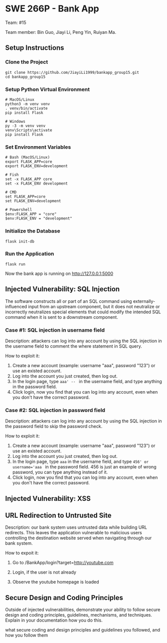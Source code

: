 # SWE 266P - Bank App

Team: #15

Team member: Bin Guo, Jiayi Li, Peng Yin, Ruiyan Ma.

## Setup Instructions

### Clone the Project

```shell
git clone https://github.com/JiayiLi1999/bankapp_group15.git
cd bankapp_group15
```

### Setup Python Virtual Environment

```shell
# MacOS/Linux
python3 -m venv venv
. venv/bin/activate
pip install Flask

# Windows
py -3 -m venv venv
venv\Scripts\activate
pip install Flask
```

### Set Environment Variables

```shell
# Bash (MacOS/Linux)
export FLASK_APP=core
export FLASK_ENV=development

# Fish
set -x FLASK_APP core
set -x FLASK_ENV development

# CMD
set FLASK_APP=core
set FLASK_ENV=development

# Powershell
$env:FLASK_APP = "core"
$env:FLASK_ENV = "development"
```

### Initialize the Database

```shell
flask init-db
```

### Run the Application

```shell
flask run
```

Now the bank app is running on http://127.0.0.1:5000

## Injected Vulnerability: SQL Injection

The software constructs all or part of an SQL command using externally- influenced input from an upstream component, but it does not neutralize or incorrectly neutralizes special elements that could modify the intended SQL command when it is sent to a downstream component.

### Case #1: SQL injection in username field

Description: attackers can log into any account by using the SQL injection in the username field to comment the where statement in SQL query. 

How to exploit it: 

1. Create a new account (example: username "aaa", password "123") or use an existed account. 
2. Log into the account you just created, then log out. 
3. In the login page, type `aaa' -- ` in the username field, and type anything in the password field. 
4. Click login, now you find that you can log into any account, even when you don't have the correct password. 

### Case #2: SQL injection in password field

Description: attackers can log into any account by using the SQL injection in the password field to skip the password check. 

How to exploit it: 

1. Create a new account (example: username "aaa", password "123") or use an existed account. 
2. Log into the account you just created, then log out. 
3. In the login page, type `aaa` in the username field, and type `456' or username='aaa ` in the password field. 456 is just an example of wrong password, you can type anything instead of it. 
4. Click login, now you find that you can log into any account, even when you don't have the correct password. 


## Injected Vulnerability: XSS

## URL Redirection to Untrusted Site

Description: our bank system uses untrusted data while building URL redirects. This leaves the application vulnerable to malicious users controlling the destination website served when navigating through our bank system. 

How to expoit it: 
1. Go to /BankApp/login?target=http://youtube.com

2. Login, if the user is not already

3. Observe the youtube homepage is loaded

## Secure Design and Coding Principles

Outside of injected vulnerabilities, demonstrate your ability to follow secure design and coding principles, guidelines, mechanisms, and techniques. Explain in your documentation how you do this. 

what secure coding and design principles and guidelines you followed, and how you follow them



